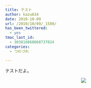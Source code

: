 ```yaml
---
title: テスト
author: kazu634
date: 2010-10-09
url: /2010/10/09/_1589/
has_been_twittered:
  - yes
tmac_last_id:
  - 303816868068737024
categories:
  - つれづれ

---
```

<div class="pp_items">
<div class="pp_item" align="left">
<p>
      テストだよ。
</p>
</div>
  
<div class="pp_item" align="center">
<img src="http://static.pixelpipe.com/33b406e4-de1f-44df-8774-6dfa32e4ccc6_b.jpg" style="max-width: 100%;" />
</div>
</div>